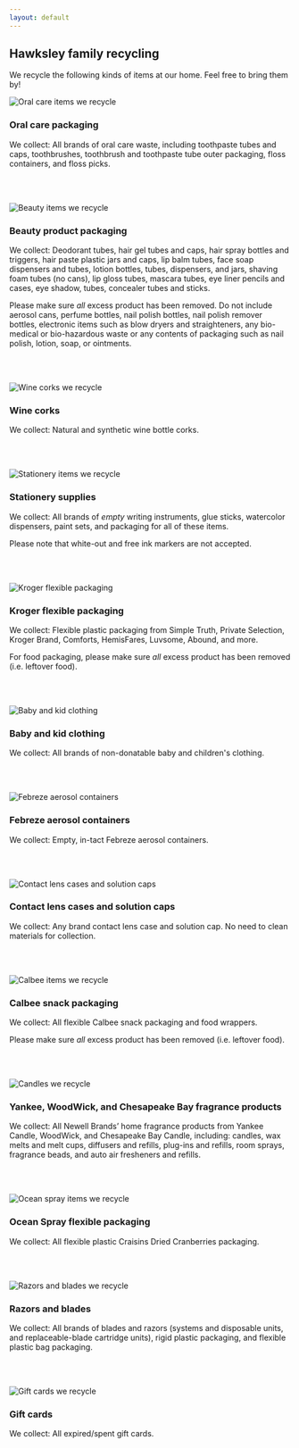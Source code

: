 ```yaml
---
layout: default
---
```


## Hawksley family recycling

We recycle the following kinds of items at our home. Feel free to bring them by!


![Oral care items we recycle](/img/recycle/dental.jpg)

### Oral care packaging

We collect: All brands of oral care waste, including toothpaste tubes and caps, toothbrushes, toothbrush and toothpaste tube outer packaging, floss containers, and floss picks.

<br/><br/>

![Beauty items we recycle](/img/recycle/beauty.jpg)

### Beauty product packaging

We collect: Deodorant tubes, hair gel tubes and caps, hair spray bottles and triggers, hair paste plastic jars and caps, lip balm tubes, face soap dispensers and tubes, lotion bottles, tubes, dispensers, and jars, shaving foam tubes (no cans), lip gloss tubes, mascara tubes, eye liner pencils and cases, eye shadow, tubes, concealer tubes and sticks.

Please make sure _all_ excess product has been removed. Do not include aerosol cans, perfume bottles, nail polish bottles, nail polish remover bottles, electronic items such as blow dryers and straighteners, any bio-medical or bio-hazardous waste or any contents of packaging such as nail polish, lotion, soap, or ointments.

<br/><br/>

![Wine corks we recycle](/img/recycle/corks.jpg)

### Wine corks

We collect: Natural and synthetic wine bottle corks.

<br/><br/>

![Stationery items we recycle](/img/recycle/stationery.png)

### Stationery supplies

We collect: All brands of _empty_ writing instruments, glue sticks, watercolor dispensers, paint sets, and packaging for all of these items.

Please note that white-out and free ink markers are not accepted.

<br/><br/>

![Kroger flexible packaging](/img/recycle/kroger.jpg)

### Kroger flexible packaging

We collect: Flexible plastic packaging from Simple Truth, Private Selection, Kroger Brand, Comforts, HemisFares, Luvsome, Abound, and more.

For food packaging, please make sure _all_ excess product has been removed (i.e. leftover food).

<br/><br/>

![Baby and kid clothing](/img/recycle/babyclothes.jpg)

### Baby and kid clothing

We collect: All brands of non-donatable baby and children's clothing.

<br/><br/>

![Febreze aerosol containers](/img/recycle/febreze.jpg)

### Febreze aerosol containers

We collect: Empty, in-tact Febreze aerosol containers.

<br/><br/>

![Contact lens cases and solution caps](/img/recycle/eyecare.jpg)

### Contact lens cases and solution caps

We collect: Any brand contact lens case and solution cap. No need to clean materials for collection.

<br/><br/>

![Calbee items we recycle](/img/recycle/calbee.jpg)

### Calbee snack packaging

We collect: All flexible Calbee snack packaging and food wrappers.

Please make sure _all_ excess product has been removed (i.e. leftover food).

<br/><br/>

![Candles we recycle](/img/recycle/candles.jpg)

### Yankee, WoodWick, and Chesapeake Bay fragrance products

We collect: All Newell Brands’ home fragrance products from Yankee Candle, WoodWick, and Chesapeake Bay Candle, including: candles, wax melts and melt cups, diffusers and refills, plug-ins and refills, room sprays, fragrance beads, and auto air fresheners and refills.

<br/><br/>

![Ocean spray items we recycle](/img/recycle/ocean-spray.png)

### Ocean Spray flexible packaging

We collect: All flexible plastic Craisins Dried Cranberries packaging.

<br/><br/>

![Razors and blades we recycle](/img/recycle/gillette.jpg)

### Razors and blades

We collect: All brands of blades and razors (systems and disposable units, and replaceable-blade cartridge units), rigid plastic packaging, and flexible plastic bag packaging.

<br/><br/>

![Gift cards we recycle](/img/recycle/giftcards.jpg)

### Gift cards

We collect: All expired/spent gift cards.
